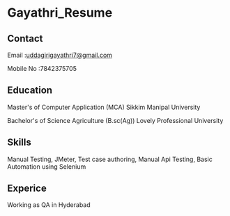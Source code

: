 # Gayathri_Resume
## Contact 
Email :uddagirigayathri7@gmail.com

Mobile No :7842375705
## Education 
Master's of Computer Application (MCA)
Sikkim Manipal University

Bachelor's of Science Agriculture (B.sc(Ag)) 
Lovely Professional University

## Skills
Manual Testing,
JMeter,
Test case authoring,
Manual Api Testing,
Basic Automation using Selenium

## Experice
Working as QA in Hyderabad












